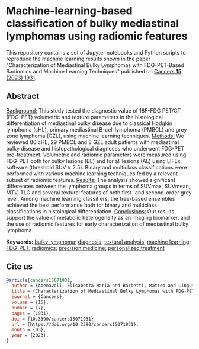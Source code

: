 # Machine-learning-based classification of bulky mediastinal lymphomas using radiomic features

This repository contains a set of Jupyter notebooks and Python scripts to reproduce the machine learning results shown in the paper "Characterization of Mediastinal Bulky Lymphomas with FDG-PET-Based Radiomics and Machine Learning Techniques" published on [Cancers **15** (2023) 1931](https://doi.org/10.3390/cancers15071931).

## Abstract

<u>Background:</u> This study tested the diagnostic value of 18F-FDG PET/CT (FDG-PET) volumetric and texture parameters in the histological differentiation of mediastinal bulky disease due to classical Hodgkin lymphoma (cHL), primary mediastinal B-cell lymphoma (PMBCL) and grey zone lymphoma (GZL), using machine learning techniques. <u>Methods:</u> We reviewed 80 cHL, 29 PMBCL and 8 GZL adult patients with mediastinal bulky disease and histopathological diagnoses who underwent FDG-PET pre-treatment. Volumetric and radiomic parameters were measured using FDG-PET both for bulky lesions (BL) and for all lesions (AL) using LIFEx software (threshold SUV ≥ 2.5). Binary and multiclass classifications were performed with various machine learning techniques fed by a relevant subset of radiomic features. <u>Results:</u> The analysis showed significant differences between the lymphoma groups in terms of SUVmax, SUVmean, MTV, TLG and several textural features of both first- and second-order grey level. Among machine learning classifiers, the tree-based ensembles achieved the best performance both for binary and multiclass classifications in histological differentiation. <u>Conclusions:</u> Our results support the value of metabolic heterogeneity as an imaging biomarker, and the use of radiomic features for early characterization of mediastinal bulky lymphoma.

**Keywords:** [bulky lymphoma](https://www.mdpi.com/search?q=bulky+lymphoma); [diagnosis](https://www.mdpi.com/search?q=diagnosis); [textural analysis](https://www.mdpi.com/search?q=textural+analysis); [machine learning](https://www.mdpi.com/search?q=machine+learning); [FDG-PET](https://www.mdpi.com/search?q=FDG-PET); [radiomics](https://www.mdpi.com/search?q=radiomics); [precision medicine](https://www.mdpi.com/search?q=precision+medicine); [personalized treatment](https://www.mdpi.com/search?q=personalized+treatment)

## Cite us
```bibtex
@article{cancers15071931,
  author = {Abenavoli, Elisabetta Maria and Barbetti, Matteo and Linguanti, Flavia and Mungai, Francesco and Nassi, Luca and Puccini, Benedetta and Romano, Ilaria and Sordi, Benedetta and Santi, Raffaella and Passeri, Alessandro and Sciagrà, Roberto and Talamonti, Cinzia and Cistaro, Angelina and Vannucchi, Alessandro Maria and Berti, Valentina},
  title = {Characterization of Mediastinal Bulky Lymphomas with FDG-PET-Based Radiomics and Machine Learning Techniques},
  journal = {Cancers},
  volume = {15},
  number = {7},
  pages = {1931},
  doi = {10.3390/cancers15071931},
  url = {https://doi.org/10.3390/cancers15071931},
  month = {03},
  year = {2023},
}
```
